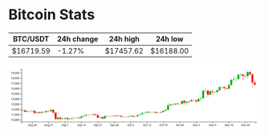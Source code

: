 # Bitcoin Stats

BTC/USDT|24h change|24h high|24h low|
|---|---|---|---|
|$16719.59|-1.27%|$17457.62|$16188.00|

<img src="./chart.svg">

